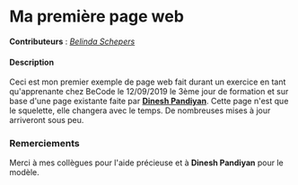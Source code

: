 # Ma première page web

**Contributeurs** : *[Belinda Schepers](https://github.com/belindaschepers)*

#### Description

Ceci est mon premier exemple de page web fait durant un exercice en tant qu'apprenante chez BeCode le 12/09/2019 le 3ème jour de formation et sur base d'une page existante faite par **[Dinesh Pandiyan](https://github.com/flexdinesh)**.
Cette page n'est que le squelette, elle changera avec le temps. De nombreuses mises à jour arriveront sous peu.

### Remerciements

Merci à mes collègues pour l'aide précieuse et à **Dinesh Pandiyan** pour le modèle.


